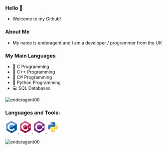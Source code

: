 ### Hello 👋

- Welcome to my Github!

### About Me

- My name is enderagent and I am a developer / programmer from the UK

### My Main Languages

- 📓 C Programming
- 📘 C++ Programming
- 📗 C# Programming
- 🐍 Python Programming
- 💻 SQL Databases

<p align="left"> <img src="https://komarev.com/ghpvc/?username=enderagent00&label=Profile%20views&color=0e75b6&style=flat" alt="enderagent00" /> </p>
<h3 align="left">Languages and Tools:</h3>
<p align="left"> <a href="https://www.cprogramming.com/" target="_blank" rel="noreferrer"> <img src="https://raw.githubusercontent.com/devicons/devicon/master/icons/c/c-original.svg" alt="c" width="40" height="40"/> </a> <a href="https://www.w3schools.com/cpp/" target="_blank" rel="noreferrer"> <img src="https://raw.githubusercontent.com/devicons/devicon/master/icons/cplusplus/cplusplus-original.svg" alt="cplusplus" width="40" height="40"/> </a> <a href="https://www.w3schools.com/cs/" target="_blank" rel="noreferrer"> <img src="https://raw.githubusercontent.com/devicons/devicon/master/icons/csharp/csharp-original.svg" alt="csharp" width="40" height="40"/> </a> <a href="https://www.python.org" target="_blank" rel="noreferrer"> <img src="https://raw.githubusercontent.com/devicons/devicon/master/icons/python/python-original.svg" alt="python" width="40" height="40"/> </a> </p>

<p><img align="center" src="https://github-readme-stats.vercel.app/api/top-langs?username=enderagent00&show_icons=true&locale=en&layout=compact" alt="enderagent00" /></p>
